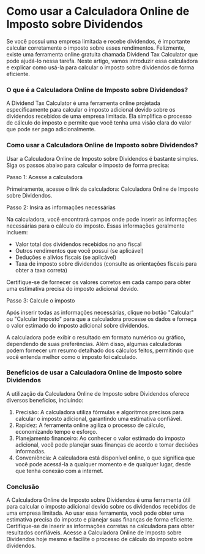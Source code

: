 Como usar a Calculadora Online de Imposto sobre Dividendos
==========================================================

Se você possui uma empresa limitada e recebe dividendos, é importante calcular corretamente o imposto sobre esses rendimentos. Felizmente, existe uma ferramenta online gratuita chamada Dividend Tax Calculator que pode ajudá-lo nessa tarefa. Neste artigo, vamos introduzir essa calculadora e explicar como usá-la para calcular o imposto sobre dividendos de forma eficiente.

### O que é a Calculadora Online de Imposto sobre Dividendos?

A Dividend Tax Calculator é uma ferramenta online projetada especificamente para calcular o imposto adicional devido sobre os dividendos recebidos de uma empresa limitada. Ela simplifica o processo de cálculo do imposto e permite que você tenha uma visão clara do valor que pode ser pago adicionalmente.

### Como usar a Calculadora Online de Imposto sobre Dividendos?

Usar a Calculadora Online de Imposto sobre Dividendos é bastante simples. Siga os passos abaixo para calcular o imposto de forma precisa:

Passo 1: Acesse a calculadora

Primeiramente, acesse o link da calculadora: Calculadora Online de Imposto sobre Dividendos.

Passo 2: Insira as informações necessárias

Na calculadora, você encontrará campos onde pode inserir as informações necessárias para o cálculo do imposto. Essas informações geralmente incluem:

- Valor total dos dividendos recebidos no ano fiscal
- Outros rendimentos que você possui (se aplicável)
- Deduções e alívios fiscais (se aplicável)
- Taxa de imposto sobre dividendos (consulte as orientações fiscais para obter a taxa correta)

Certifique-se de fornecer os valores corretos em cada campo para obter uma estimativa precisa do imposto adicional devido.

Passo 3: Calcule o imposto

Após inserir todas as informações necessárias, clique no botão "Calcular" ou "Calcular Imposto" para que a calculadora processe os dados e forneça o valor estimado do imposto adicional sobre dividendos.

A calculadora pode exibir o resultado em formato numérico ou gráfico, dependendo de suas preferências. Além disso, algumas calculadoras podem fornecer um resumo detalhado dos cálculos feitos, permitindo que você entenda melhor como o imposto foi calculado.

### Benefícios de usar a Calculadora Online de Imposto sobre Dividendos

A utilização da Calculadora Online de Imposto sobre Dividendos oferece diversos benefícios, incluindo:

1. Precisão: A calculadora utiliza fórmulas e algoritmos precisos para calcular o imposto adicional, garantindo uma estimativa confiável.
2. Rapidez: A ferramenta online agiliza o processo de cálculo, economizando tempo e esforço.
3. Planejamento financeiro: Ao conhecer o valor estimado do imposto adicional, você pode planejar suas finanças de acordo e tomar decisões informadas.
4. Conveniência: A calculadora está disponível online, o que significa que você pode acessá-la a qualquer momento e de qualquer lugar, desde que tenha conexão com a internet.

### Conclusão

A Calculadora Online de Imposto sobre Dividendos é uma ferramenta útil para calcular o imposto adicional devido sobre os dividendos recebidos de uma empresa limitada. Ao usar essa ferramenta, você pode obter uma estimativa precisa do imposto e planejar suas finanças de forma eficiente. Certifique-se de inserir as informações corretas na calculadora para obter resultados confiáveis. Acesse a Calculadora Online de Imposto sobre Dividendos hoje mesmo e facilite o processo de cálculo do imposto sobre dividendos.